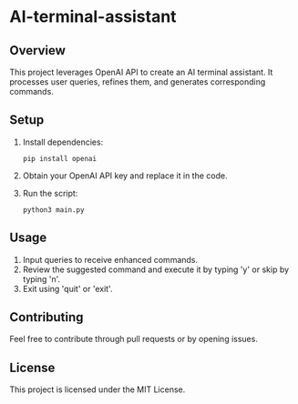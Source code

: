 # AI-terminal-assistant

## Overview

This project leverages OpenAI API to create an AI terminal assistant. It processes user queries, refines them, and generates corresponding commands.

## Setup

1. Install dependencies:

    ```
    pip install openai
    ```

2. Obtain your OpenAI API key and replace it in the code.

3. Run the script:

    ```
    python3 main.py
    ```

## Usage

1. Input queries to receive enhanced commands.
2. Review the suggested command and execute it by typing 'y' or skip by typing 'n'.
3. Exit using 'quit' or 'exit'.


## Contributing

Feel free to contribute through pull requests or by opening issues.

## License

This project is licensed under the MIT License.
